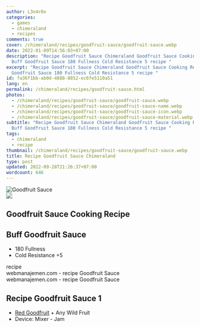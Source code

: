 ```yaml
---
author: L3n4r0x
categories:
  - games
  - chimeraland
  - recipes
comments: true
cover: /chimeraland/recipes/goodfruit-sauce/goodfruit-sauce.webp
date: 2022-01-09T14:56:03+07:00
description: "Recipe Goodfruit Sauce Chimeraland Goodfruit Sauce Cooking Recipe
  Buff Goodfruit Sauce 180 Fullness Cold Resistance 5 recipe "
excerpt: "Recipe Goodfruit Sauce Chimeraland Goodfruit Sauce Cooking Recipe Buff
  Goodfruit Sauce 180 Fullness Cold Resistance 5 recipe "
id: fa36f1bb-ab0d-4888-8852-ec6fe5110a51
lang: en
permalink: /chimeraland/recipes/goodfruit-sauce.html
photos:
  - /chimeraland/recipes/goodfruit-sauce/goodfruit-sauce.webp
  - /chimeraland/recipes/goodfruit-sauce/goodfruit-sauce-name.webp
  - /chimeraland/recipes/goodfruit-sauce/goodfruit-sauce-icon.webp
  - /chimeraland/recipes/goodfruit-sauce/goodfruit-sauce-material.webp
subtitle: "Recipe Goodfruit Sauce Chimeraland Goodfruit Sauce Cooking Recipe
  Buff Goodfruit Sauce 180 Fullness Cold Resistance 5 recipe "
tags:
  - chimeraland
  - recipe
thumbnail: /chimeraland/recipes/goodfruit-sauce/goodfruit-sauce.webp
title: Recipe Goodfruit Sauce Chimeraland
type: post
updated: 2022-09-28T21:26:37+07:00
wordcount: 646
---
```


<link
  rel="stylesheet"
  href="https://rawcdn.githack.com/dimaslanjaka/Web-Manajemen/870a349/css/bootstrap-5-3-0-alpha3-wrapper.css"
/>
<section id="bootstrap-wrapper">
  <div data-bs-theme="dark">
    <div class="card mb-2">
      <div class="card-body">
        <div class="row g-0">
          <div class="col-sm-4 position-relative mb-2">
            <img
              src="https://www.webmanajemen.com/chimeraland/recipes/goodfruit-sauce/goodfruit-sauce-material.webp"
              class="card-img fit-cover w-100 h-100"
              alt="Goodfruit Sauce"
              data-fancybox="true"
            />
          </div>
          <div class="col-sm-8 mb-2">
            <div class="card-body">
              <div class="d-flex flex-row align-items-center mb-3">
                <img
                  class="d-inline-block me-2"
                  src="https://www.webmanajemen.com/chimeraland/recipes/goodfruit-sauce/goodfruit-sauce-icon.webp"
                  width="auto"
                  height="auto"
                  style="vertical-align: middle"
                />
                <h2 class="fs-5">Goodfruit Sauce Cooking Recipe</h2>
              </div>
              <h2 class="card-title fs-5">Buff Goodfruit Sauce</h2>
              <div class="card-text">
                <ul>
                  <li>180 Fullness</li>
                  <li>Cold Resistance +5</li>
                </ul>
              </div>
              <span class="badge rounded-pill">recipe</span>
            </div>
            <div class="card-footer text-end text-muted mt-auto">
              webmanajemen.com - recipe Goodfruit Sauce
            </div>
          </div>
        </div>
      </div>
      <div class="card-footer text-end text-muted">
        webmanajemen.com - recipe Goodfruit Sauce
      </div>
    </div>
    <div class="row mb-2">
      <div class="col-12 col-lg-6 recipe-item mb-2">
        <div class="card">
          <div class="card-body">
            <h2 class="card-title fs-5">Recipe Goodfruit Sauce 1</h2>
            <div class="card-text">
              <ul>
                <li>
                  <a
                    class="text-decoration-none text-primary"
                    href="/chimeraland/materials/red-goodfruit.html"
                    >Red Goodfruit</a
                  ><span> + </span>Any Wild Fruit
                </li>
                <li>Device: Mixer - Jam</li>
              </ul>
            </div>
          </div>
        </div>
      </div>
    </div>
  </div>
</section>